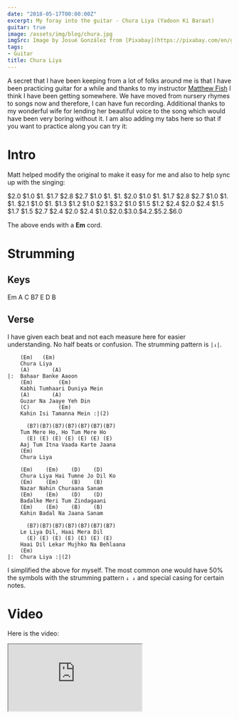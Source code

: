 ```yaml
---
date: "2018-05-17T00:00:00Z"
excerpt: My foray into the guitar - Chura Liya (Yadoon Ki Baraat)
guitar: true
image: /assets/img/blog/chura.jpg
imgSrc: Image by Josué González from [Pixabay](https://pixabay.com/en/guitar-landscape-wood-musician-3373539/)
tags:
- Guitar
title: Chura Liya
---
```


A secret that I have been keeping from a lot of folks around me is that I have been practicing guitar for a while and thanks to my instructor [Matthew Fish](http://matthewfishguitar.com) I think I have been getting somewhere. We have moved from nursery rhymes to songs now and therefore, I can have fun recording. Additional thanks to my wonderful wife for lending her beautiful voice to the song which would have been very boring without it. I am also adding my tabs here so that if you want to practice along you can try it:

# Intro
Matt helped modify the original to make it easy for me and also to help sync up with the singing:

<div class="guitar"> $2.0 $1.0 $1. $1.7 $2.8 $2.7 $1.0 $1. $1. $2.0 $1.0 $1. $1.7 $2.8 $2.7 $1.0 $1. $1. $2.1 $1.0 $1. $1.3 $1.2 $1.0 $2.1 $3.2 $1.0 $1.5 $1.2 $2.4 $2.0 $2.4 $1.5 $1.7 $1.5 $2.7 $2.4 $2.0 $2.4 $1.0.$2.0.$3.0.$4.2.$5.2.$6.0</div>

The above ends with a **Em** cord.

# Strumming
## Keys
<div class="guitar">Em A C B7 E D B</div>

## Verse
I have given each beat and not each measure here for easier understanding. No half beats or confusion.
The strumming pattern is `|↓|`.

```
    (Em)   (Em)
    Chura Liya
    (A)       (A)
|:  Bahaar Banke Aaoon
    (Em)        (Em)
    Kabhi Tumhaari Duniya Mein
    (A)       (A)
    Guzar Na Jaaye Yeh Din
    (C)         (Em)
    Kahin Isi Tamanna Mein :|(2)

      (B7)(B7)(B7)(B7)(B7)(B7)(B7)
    Tum Mere Ho, Ho Tum Mere Ho
      (E) (E) (E) (E) (E) (E) (E)
    Aaj Tum Itna Vaada Karte Jaana
    (Em)
    Chura Liya

    (Em)    (Em)    (D)    (D)
    Chura Liya Hai Tumne Jo Dil Ko
    (Em)    (Em)    (B)    (B)
    Nazar Nahin Churaana Sanam
    (Em)    (Em)    (D)    (D)
    Badalke Meri Tum Zindagaani
    (Em)    (Em)    (B)    (B)
    Kahin Badal Na Jaana Sanam

      (B7)(B7)(B7)(B7)(B7)(B7)(B7)
    Le Liya Dil, Haai Mera Dil
      (E) (E) (E) (E) (E) (E) (E)
    Haai Dil Lekar Mujhko Na Behlaana
    (Em)
|:  Chura Liya :|(2)
```
I simplified the above for myself. The most common one would have 50% the symbols with the strumming pattern `↓ ↓` and special casing for certain notes.

# Video
Here is the video:
<div class="video-container">
  <div class="videoPlayer plyr__video-embed">
  <iframe src="https://www.youtube.com/embed/M_vkUvQWAKs?iv_load_policy=3&amp;modestbranding=1&amp;playsinline=1&amp;showinfo=0&amp;rel=0&amp;enablejsapi=1" allowfullscreen allowtransparency allow="autoplay"></iframe>
  </div>
</div>
